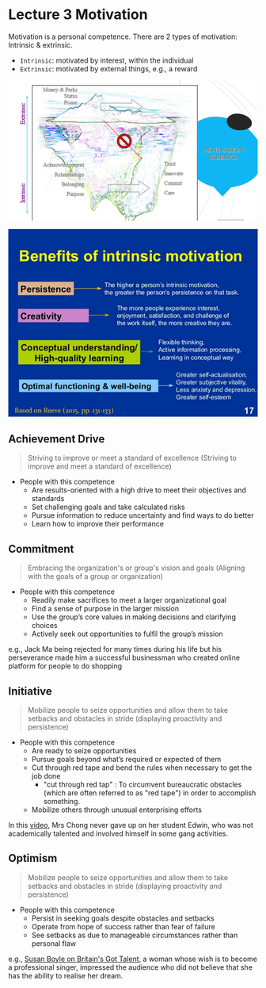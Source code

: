 # Lecture 3 Motivation
Motivation is a personal competence. There are 2 types of motivation: Intrinsic & extrinsic.
- `Intrinsic`: motivated by interest, within the individual
- `Extrinsic`: motivated by external things, e.g., a reward

![Motivation iceberg](L3/motivation-iceberg.png)

![Benefits of intrinsic motivation](L3/benefits-intrinsic-motivation.png)

## Achievement Drive
> Striving to improve or meet a standard of excellence (Striving to improve and meet a standard of excellence)

- People with this competence 
    - Are results-oriented with a high drive to meet their objectives and standards 
    - Set challenging goals and take calculated risks 
    - Pursue information to reduce uncertainty and find ways to do better 
    - Learn how to improve their performance 

## Commitment
> Embracing the organization's or group's vision and goals (Aligning with the goals of a group or organization)

- People with this competence 
    - Readily make sacrifices to meet a larger organizational goal 
    - Find a sense of purpose in the larger mission 
    - Use the group’s core values in making decisions and clarifying choices 
    - Actively seek out opportunities to fulfil the group’s mission 

e.g., Jack Ma being rejected for many times during his life but his perseverance made him a successful businessman who created online platform for people to do shopping

## Initiative
> Mobilize people to seize opportunities and allow them to take setbacks and obstacles in stride (displaying proactivity and persistence)

- People with this competence
    - Are ready to seize opportunities 
    - Pursue goals beyond what’s required or expected of them 
    - Cut through red tape and bend the rules when necessary to get the job done 
        - "cut through red tap" : To circumvent bureaucratic obstacles (which are often referred to as "red tape") in order to accomplish something.
    - Mobilize others through unusual enterprising efforts  

In this [video](https://www.youtube.com/watch?v=Na7oYhGi_Co), Mrs Chong never gave up on her student Edwin, who was not academically talented and involved himself in some gang activities.

## Optimism
> Mobilize people to seize opportunities and allow them to take setbacks and obstacles in stride (displaying proactivity and persistence)
    
- People with this competence 
    - Persist in seeking goals despite obstacles and setbacks 
    - Operate from hope of success rather than fear of failure 
    - See setbacks as due to manageable circumstances rather than personal flaw 

e.g., [Susan Boyle on Britain's Got Talent](https://www.youtube.com/watch?v=_zZPLohsmO0), a woman whose wish is to become a professional singer, impressed the audience who did not believe that she has the ability to realise her dream.